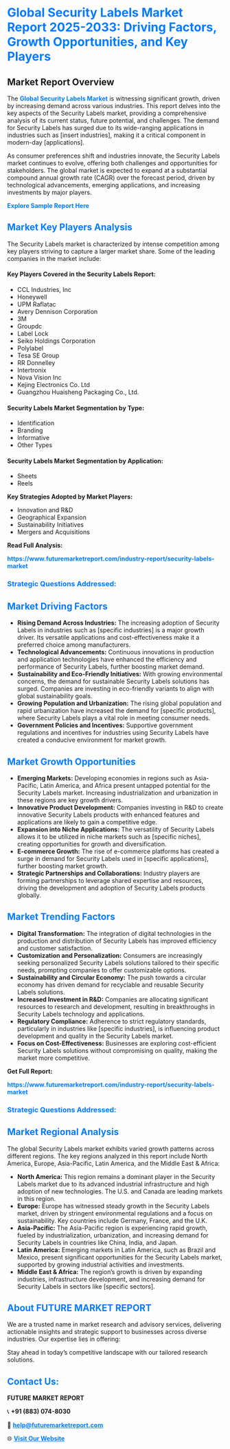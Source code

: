 <h1 style="color: #007BFF;">Global Security Labels Market Report 2025-2033: Driving Factors, Growth Opportunities, and Key Players</h1>

<section id="overview">
<h2>Market Report Overview</h2>
<p>The <a href="https://www.futuremarketreport.com/industry-report/security-labels-market" style="color: #007BFF; text-decoration: none;"><strong>Global Security Labels Market</strong></a> is witnessing significant growth, driven by increasing demand across various industries. This report delves into the key aspects of the Security Labels market, providing a comprehensive analysis of its current status, future potential, and challenges. The demand for Security Labels has surged due to its wide-ranging applications in industries such as [insert industries], making it a critical component in modern-day [applications].</p>
<p>As consumer preferences shift and industries innovate, the Security Labels market continues to evolve, offering both challenges and opportunities for stakeholders. The global market is expected to expand at a substantial compound annual growth rate (CAGR) over the forecast period, driven by technological advancements, emerging applications, and increasing investments by major players.</p>
</section>

<section id="overview">
<p><a href="https://www.futuremarketreport.com/request-sample/reportId=104974" style="color: #007BFF; text-decoration: none;"><strong>Explore Sample Report Here</strong></a></p>
</section>

<section id="key-players">
<h2 style="color: #007BFF;">Market Key Players Analysis</h2>
<p>The Security Labels market is characterized by intense competition among key players striving to capture a larger market share. Some of the leading companies in the market include:</p>
<h4>Key Players Covered in the Security Labels Report:</h4>
<ul><li>CCL Industries, Inc</li><li>Honeywell</li><li>UPM Raflatac</li><li>Avery Dennison Corporation</li><li>3M</li><li>Groupdc</li><li>Label Lock</li><li>Seiko Holdings Corporation</li><li>Polylabel</li><li>Tesa SE Group</li><li>RR Donnelley</li><li>Intertronix</li><li>Nova Vision Inc</li><li>Kejing Electronics Co. Ltd</li><li>Guangzhou Huaisheng Packaging Co., Ltd.</li></ul>
<h4>Security Labels Market Segmentation by Type:</h4>
<ul><li>Identification</li><li>Branding</li><li>Informative</li><li>Other Types</li></ul>

<h4>Security Labels Market Segmentation by Application:</h4>
<ul><li>Sheets</li><li>Reels</li></ul>
<p><strong>Key Strategies Adopted by Market Players:</strong></p>
<ul>
<li>Innovation and R&D</li>
<li>Geographical Expansion</li>
<li>Sustainability Initiatives</li>
<li>Mergers and Acquisitions</li>
</ul>
</section>

<section>
<p><strong>Read Full Analysis: </strong></p><a href="https://www.futuremarketreport.com/industry-report/security-labels-market" style="color: #007BFF; text-decoration: none;"><strong>https://www.futuremarketreport.com/industry-report/security-labels-market</strong></a>
<h3 style="color: #007BFF;">Strategic Questions Addressed:</h3>
</section>

<section id="driving-factors">
<h2 style="color: #007BFF;">Market Driving Factors</h2>
<ul>
<li><strong>Rising Demand Across Industries:</strong> The increasing adoption of Security Labels in industries such as [specific industries] is a major growth driver. Its versatile applications and cost-effectiveness make it a preferred choice among manufacturers.</li>
<li><strong>Technological Advancements:</strong> Continuous innovations in production and application technologies have enhanced the efficiency and performance of Security Labels, further boosting market demand.</li>
<li><strong>Sustainability and Eco-Friendly Initiatives:</strong> With growing environmental concerns, the demand for sustainable Security Labels solutions has surged. Companies are investing in eco-friendly variants to align with global sustainability goals.</li>
<li><strong>Growing Population and Urbanization:</strong> The rising global population and rapid urbanization have increased the demand for [specific products], where Security Labels plays a vital role in meeting consumer needs.</li>
<li><strong>Government Policies and Incentives:</strong> Supportive government regulations and incentives for industries using Security Labels have created a conducive environment for market growth.</li>
</ul>
</section>

<section id="growth-opportunities">
<h2 style="color: #007BFF;">Market Growth Opportunities</h2>
<ul>
<li><strong>Emerging Markets:</strong> Developing economies in regions such as Asia-Pacific, Latin America, and Africa present untapped potential for the Security Labels market. Increasing industrialization and urbanization in these regions are key growth drivers.</li>
<li><strong>Innovative Product Development:</strong> Companies investing in R&D to create innovative Security Labels products with enhanced features and applications are likely to gain a competitive edge.</li>
<li><strong>Expansion into Niche Applications:</strong> The versatility of Security Labels allows it to be utilized in niche markets such as [specific niches], creating opportunities for growth and diversification.</li>
<li><strong>E-commerce Growth:</strong> The rise of e-commerce platforms has created a surge in demand for Security Labels used in [specific applications], further boosting market growth.</li>
<li><strong>Strategic Partnerships and Collaborations:</strong> Industry players are forming partnerships to leverage shared expertise and resources, driving the development and adoption of Security Labels products globally.</li>
</ul>
</section>

<section id="trending-factors">
<h2 style="color: #007BFF;">Market Trending Factors</h2>
<ul>
<li><strong>Digital Transformation:</strong> The integration of digital technologies in the production and distribution of Security Labels has improved efficiency and customer satisfaction.</li>
<li><strong>Customization and Personalization:</strong> Consumers are increasingly seeking personalized Security Labels solutions tailored to their specific needs, prompting companies to offer customizable options.</li>
<li><strong>Sustainability and Circular Economy:</strong> The push towards a circular economy has driven demand for recyclable and reusable Security Labels solutions.</li>
<li><strong>Increased Investment in R&D:</strong> Companies are allocating significant resources to research and development, resulting in breakthroughs in Security Labels technology and applications.</li>
<li><strong>Regulatory Compliance:</strong> Adherence to strict regulatory standards, particularly in industries like [specific industries], is influencing product development and quality in the Security Labels market.</li>
<li><strong>Focus on Cost-Effectiveness:</strong> Businesses are exploring cost-efficient Security Labels solutions without compromising on quality, making the market more competitive.</li>
</ul>
</section>

<section>
<p><strong>Get Full Report: </strong></p><a href="https://www.futuremarketreport.com/industry-report/security-labels-market" style="color: #007BFF; text-decoration: none;"><strong>https://www.futuremarketreport.com/industry-report/security-labels-market</strong></a>
<h3 style="color: #007BFF;">Strategic Questions Addressed:</h3>
</section>


<section id="regional-analysis">
<h2 style="color: #007BFF;">Market Regional Analysis</h2>
<p>The global Security Labels market exhibits varied growth patterns across different regions. The key regions analyzed in this report include North America, Europe, Asia-Pacific, Latin America, and the Middle East & Africa:</p>
<ul>
<li><strong>North America:</strong> This region remains a dominant player in the Security Labels market due to its advanced industrial infrastructure and high adoption of new technologies. The U.S. and Canada are leading markets in this region.</li>
<li><strong>Europe:</strong> Europe has witnessed steady growth in the Security Labels market, driven by stringent environmental regulations and a focus on sustainability. Key countries include Germany, France, and the U.K.</li>
<li><strong>Asia-Pacific:</strong> The Asia-Pacific region is experiencing rapid growth, fueled by industrialization, urbanization, and increasing demand for Security Labels in countries like China, India, and Japan.</li>
<li><strong>Latin America:</strong> Emerging markets in Latin America, such as Brazil and Mexico, present significant opportunities for the Security Labels market, supported by growing industrial activities and investments.</li>
<li><strong>Middle East & Africa:</strong> The region’s growth is driven by expanding industries, infrastructure development, and increasing demand for Security Labels in sectors like [specific sectors].</li>
</ul>
</section>

<footer>
<h2 style="color: #007BFF;">About FUTURE MARKET REPORT</h2>
<p>We are a trusted name in market research and advisory services, delivering actionable insights and strategic support to businesses across diverse industries. Our expertise lies in offering:</p>

<p>Stay ahead in today’s competitive landscape with our tailored research solutions.</p>

<h2 style="color: #007BFF;">Contact Us:</h2>
<p><strong>FUTURE MARKET REPORT</strong></p>
<p>📞 <strong>+91 (883) 074-8030</strong></p>
<p>📧 <strong><a href="mailto:help@futuremarketreport.com" style="color: #007BFF;">help@futuremarketreport.com</a></strong></p>
<p>🌐 <strong><a href="https://www.futuremarketreport.com/" style="color: #007BFF;">Visit Our Website</a></strong></p>
</footer>